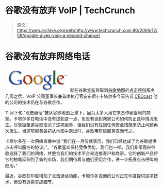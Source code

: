 # 谷歌没有放弃 VoIP | TechCrunch

> 原文：<https://web.archive.org/web/http://www.techcrunch.com:80/2006/12/08/google-gives-voip-a-second-chance/>

# 谷歌没有放弃网络电话

[![](img/cefd66036def5dc58b4ab47b71f7b28d.png)](https://web.archive.org/web/20130828133535/http://www.google.com/) 就在谷歌[宣布](https://web.archive.org/web/20130828133535/http://www.techcrunch.com/2006/11/21/google-pulls-click-to-call/)将取消[谷歌地图](https://web.archive.org/web/20130828133535/http://www.techcrunch.com/tag/Google-Maps/)的[点击呼叫](https://web.archive.org/web/20130828133535/http://www.techcrunch.com/2006/11/16/google-local-ads-click-to-call/)服务几周之后，VoIP 公司董事长兼首席执行官安东尼·j·卡塔尔多今天告诉 [CEOcast](https://web.archive.org/web/20130828133535/http://ceocast.com/(g0v12s55r4sxlovckcgavan1)/company.aspx?id=18916) 他的公司的技术仍在与谷歌合作。

11 月下旬,“点击通话”被从谷歌地图上撤下，因为太多人用它来恶作剧当地的商家。卡塔尔多在电话中没有提到这一点，也没有谈到两家公司如何防止这种情况发生。尽管据报道谷歌取消了这项服务，但我们没有找到任何安全措施来防止问题再次发生。当这项服务最初从地图中退出时，谷歌用短信服务取而代之。

卡塔尔多在一次网络直播中说:“我们在一月份就表示，我们已经达成了为谷歌提供点击呼叫服务的协议。”。“谷歌喜欢保持竞争优势，我们也一样。我们非常高兴谷歌选择了我们的网络，并整合我们的技术平台来连接客户和商家。它的创新产品将它的触角延伸到了新的市场，我们期待着与他们密切合作，进一步拓展点击呼叫的应用。”

最近，谷歌在印度增加了点击通话功能，卡塔尔多说他的公司正在印度提供这项技术，但没有透露实施细节。